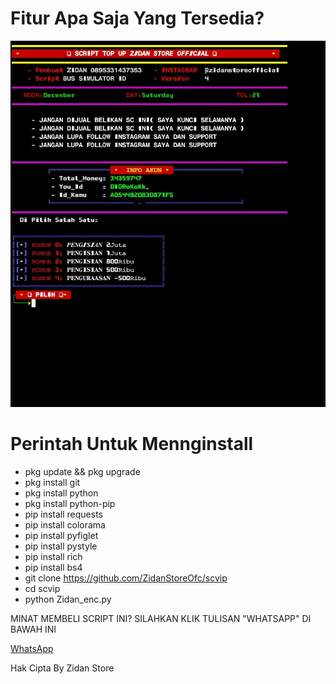 # Fitur Apa Saja Yang Tersedia?

![alt txt](https://github.com/ZidanStoreOfc/scvip/blob/main/ZIDAN%20STORE.jpg?raw=true)

# Perintah Untuk Mennginstall

- pkg update && pkg upgrade
- pkg install git
- pkg install python
- pkg install python-pip
- pip install requests
- pip install colorama
- pip install pyfiglet
- pip install pystyle
- pip install rich
- pip install bs4
- git clone https://github.com/ZidanStoreOfc/scvip
- cd scvip
- python Zidan_enc.py

MINAT MEMBELI SCRIPT INI?
SILAHKAN KLIK TULISAN "WHATSAPP" DI BAWAH INI

[WhatsApp](https://wa.me/62895331437353)

Hak Cipta By Zidan Store
